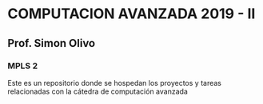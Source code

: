 <h1> COMPUTACION AVANZADA 2019 - II</h1>
<h2> Prof. Simon Olivo</h2>
<h3> MPLS 2 </h3>

<p> Este es un repositorio donde se hospedan los proyectos y tareas relacionadas con la cátedra de computación avanzada </p>
